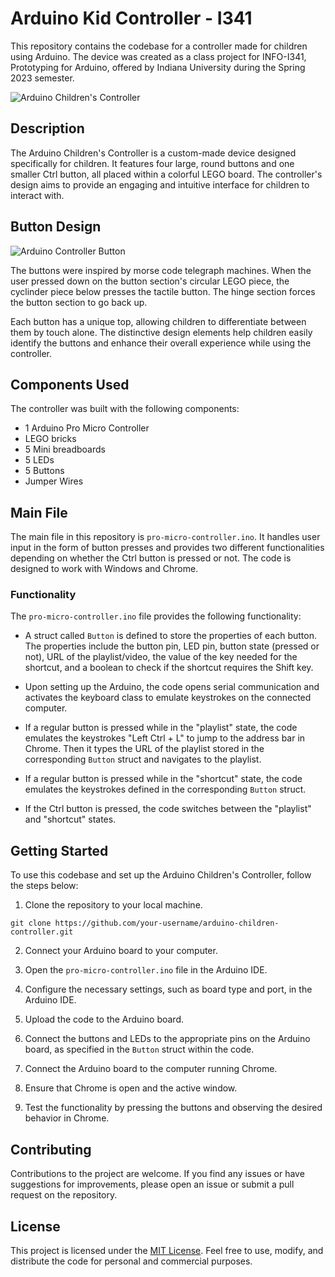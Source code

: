 # Arduino Kid Controller - I341

This repository contains the codebase for a controller made for children using Arduino. The device was created as a class project for INFO-I341, Prototyping for Arduino, offered by Indiana University during the Spring 2023 semester.

![Arduino Children's Controller](controller_photo.jpg)

## Description

The Arduino Children's Controller is a custom-made device designed specifically for children. It features four large, round buttons and one smaller Ctrl button, all placed within a colorful LEGO board. The controller's design aims to provide an engaging and intuitive interface for children to interact with.

## Button Design

![Arduino Controller Button](controller_button.jpg)

The buttons were inspired by morse code telegraph machines. When the user pressed down on the button section's circular LEGO piece, the cyclinder piece below presses the tactile button. The hinge section forces the button section to go back up.

Each button has a unique top, allowing children to differentiate between them by touch alone. The distinctive design elements help children easily identify the buttons and enhance their overall experience while using the controller.

## Components Used

The controller was built with the following components:
- 1 Arduino Pro Micro Controller
- LEGO bricks
- 5 Mini breadboards
- 5 LEDs
- 5 Buttons
- Jumper Wires

## Main File

The main file in this repository is `pro-micro-controller.ino`. It handles user input in the form of button presses and provides two different functionalities depending on whether the Ctrl button is pressed or not. The code is designed to work with Windows and Chrome.

### Functionality

The `pro-micro-controller.ino` file provides the following functionality:

- A struct called `Button` is defined to store the properties of each button. The properties include the button pin, LED pin, button state (pressed or not), URL of the playlist/video, the value of the key needed for the shortcut, and a boolean to check if the shortcut requires the Shift key.

- Upon setting up the Arduino, the code opens serial communication and activates the keyboard class to emulate keystrokes on the connected computer.

- If a regular button is pressed while in the "playlist" state, the code emulates the keystrokes "Left Ctrl + L" to jump to the address bar in Chrome. Then it types the URL of the playlist stored in the corresponding `Button` struct and navigates to the playlist.

- If a regular button is pressed while in the "shortcut" state, the code emulates the keystrokes defined in the corresponding `Button` struct.

- If the Ctrl button is pressed, the code switches between the "playlist" and "shortcut" states.

## Getting Started

To use this codebase and set up the Arduino Children's Controller, follow the steps below:

1. Clone the repository to your local machine.

```shell
git clone https://github.com/your-username/arduino-children-controller.git
```

2. Connect your Arduino board to your computer.

3. Open the `pro-micro-controller.ino` file in the Arduino IDE.

4. Configure the necessary settings, such as board type and port, in the Arduino IDE.

5. Upload the code to the Arduino board.

6. Connect the buttons and LEDs to the appropriate pins on the Arduino board, as specified in the `Button` struct within the code.

7. Connect the Arduino board to the computer running Chrome.

8. Ensure that Chrome is open and the active window.

9. Test the functionality by pressing the buttons and observing the desired behavior in Chrome.

## Contributing

Contributions to the project are welcome. If you find any issues or have suggestions for improvements, please open an issue or submit a pull request on the repository.

## License

This project is licensed under the [MIT License](LICENSE). Feel free to use, modify, and distribute the code for personal and commercial purposes.

